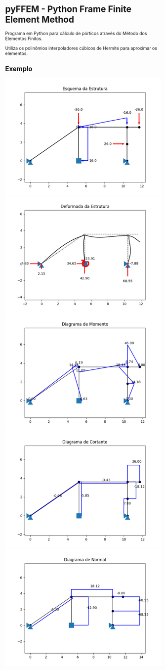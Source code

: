 # pyFFEM - Python Frame Finite Element Method

Programa em Python para cálculo de pórticos através do Método dos Elementos Finitos.

Utiliza os polinômios interpoladores cúbicos de Hermite para aproximar os elementos.

## Exemplo

![Esquema da Estrutura](imgs/esquema.png)
![Deformada da Estrutura](imgs/deformada.png)
![Diagrama de Momento](imgs/momento.png)
![Diagrama de Cortante](imgs/cortante.png)
![Diagrama de Normal](imgs/normal.png)